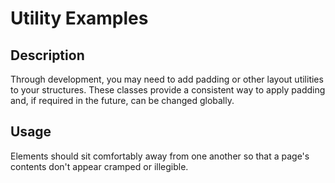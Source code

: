 # Utility Examples

## Description
Through development, you may need to add padding or other layout utilities to your structures. These classes provide a consistent way to apply padding and, if required in the future, can be changed globally.

## Usage
Elements should sit comfortably away from one another so that a page's contents don't appear cramped or illegible.

